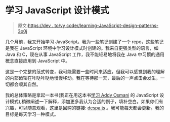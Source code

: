 # 学习 JavaScript 设计模式

> 原文:[https://dev . to/vy coder/learning-JavaScript-design-patterns-3o0j](https://dev.to/vycoder/learning-javascript-design-patterns-3o0j)

几个月前，我又开始学习 JavaScript。我为一些笔记创建了一个 repo，这些笔记是我在 JavaScript 环境中学习设计模式时创建的。我来自更强类型的语言，如 Java 和 C，现在从事 JavaScript 工作，我不能轻易地将我在 Java 中习惯的通用概念直接应用到 JavaScript 中。

这是一个完整的范式转变，我可能需要一些时间来适应，但我可以感觉到我的理解的内部齿轮在咔哒咔哒地慢慢移动。我在等待那一天，最后的一声点击会发生，一切都会顺其自然。

我的总体策略是拿起一本书(我正在用这本书[学习 Addy Osmani](https://addyosmani.com/resources/essentialjsdesignpatterns/book/) 的 JavaScript 设计模式),稍微阐述一下解释，添加更多我认为合适的例子，填补空白。如果你们有兴趣，可以随意观看，这里是回购的链接: [despa.js](https://github.com/vycoder/despa.js/blob/master/index.md) 。我可能每天都会更新。我的目标是每天学习一种模式。